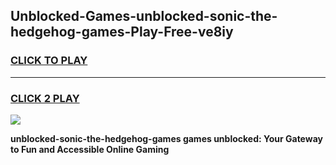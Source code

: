 
## Unblocked-Games-unblocked-sonic-the-hedgehog-games-Play-Free-ve8iy
<h3>
<a href="https://premium76.site?title=unblocked-sonic-the-hedgehog-games&ref=20M">CLICK TO PLAY</a></h3>
<hr>

<h3>
<a href="https://premium76.site?title=unblocked-sonic-the-hedgehog-games&ref=20M">CLICK 2 PLAY</a>
  
</h3>

<a href="https://premium76.site?title=unblocked-sonic-the-hedgehog-games&ref=19M"><img src="https://clearcache.store/games.png"></a>


**unblocked-sonic-the-hedgehog-games games unblocked: Your Gateway to Fun and Accessible Online Gaming**
